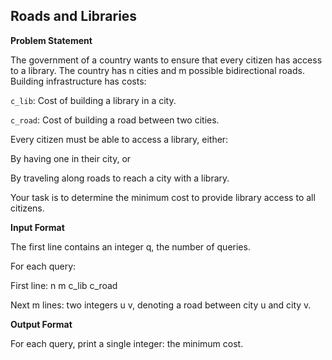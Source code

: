 ## Roads and Libraries
**Problem Statement**

The government of a country wants to ensure that every citizen has access to a library. The country has n cities and m possible bidirectional roads. Building infrastructure has costs:

`c_lib`: Cost of building a library in a city.

`c_road`: Cost of building a road between two cities.

Every citizen must be able to access a library, either:

By having one in their city, or

By traveling along roads to reach a city with a library.

Your task is to determine the minimum cost to provide library access to all citizens.

**Input Format**

The first line contains an integer q, the number of queries.

For each query:

First line: n m c_lib c_road

Next m lines: two integers u v, denoting a road between city u and city v.

**Output Format**

For each query, print a single integer: the minimum cost.